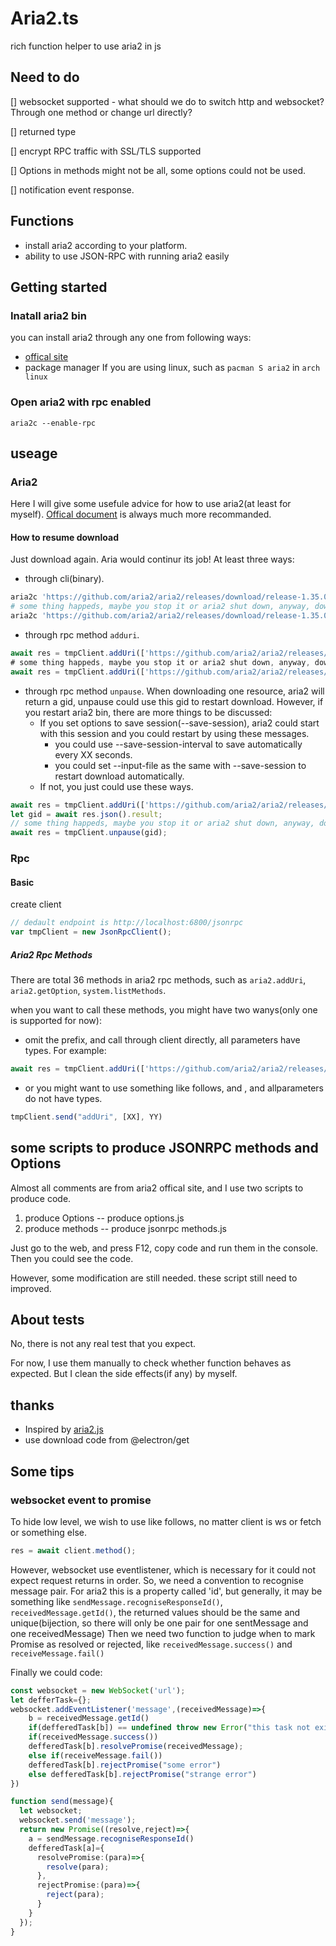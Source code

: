# Aria2.ts
rich function helper to use aria2 in js

## Need to do

[] websocket supported
    - what should we do to switch http and websocket? Through one method or change url directly? 

[] returned type

[] encrypt RPC traffic with SSL/TLS supported

[] Options in methods might not be all, some options could not be used.

[] notification event response.

## Functions
- install aria2 according to your platform.
- ability to use JSON-RPC with running aria2 easily

## Getting started
### Inatall aria2 bin
you can install aria2 through any one from following ways:

- [offical site](https://github.com/aria2/aria2/releases)
- package manager If you are using linux, such as `pacman S aria2` in `arch linux`

### Open aria2 with rpc enabled

``` shell
aria2c --enable-rpc
```

## useage
### Aria2
Here I will give some usefule advice for how to use aria2(at least for myself). [Offical document](https://aria2.github.io/manual/en/html/aria2c.html) is always much more recommanded.

#### How to resume download
Just download again. Aria would continur its job! At least three ways:
- through cli(binary). 

``` bash
aria2c 'https://github.com/aria2/aria2/releases/download/release-1.35.0/aria2-1.35.0-aarch64-linux-android-build1.zip'
# some thing happeds, maybe you stop it or aria2 shut down, anyway, downloading is stopped.
aria2c 'https://github.com/aria2/aria2/releases/download/release-1.35.0/aria2-1.35.0-aarch64-linux-android-build1.zip'
```

- through rpc method `adduri`.

``` typescript
await res = tmpClient.addUri(['https://github.com/aria2/aria2/releases/download/release-1.35.0/aria2-1.35.0-aarch64-linux-android-build1.zip'])
# some thing happeds, maybe you stop it or aria2 shut down, anyway, downloading is stopped.
await res = tmpClient.addUri(['https://github.com/aria2/aria2/releases/download/release-1.35.0/aria2-1.35.0-aarch64-linux-android-build1.zip'])
```

- through rpc method `unpause`. When downloading one resource, aria2 will return a gid, unpause could use this gid to restart download. However, if you restart aria2 bin, there are more things to be discussed:
    - If you set options to save session(--save-session), aria2 could start with this session and you could restart by using these messages.
        - you could use --save-session-interval to save automatically every XX seconds.
        - you could set --input-file as the same with --save-session to restart download automatically.
    - If not, you just could use these ways.

```typescript
await res = tmpClient.addUri(['https://github.com/aria2/aria2/releases/download/release-1.35.0/aria2-1.35.0-aarch64-linux-android-build1.zip'])
let gid = await res.json().result;
// some thing happeds, maybe you stop it or aria2 shut down, anyway, downloading is stopped.
await res = tmpClient.unpause(gid);
```

### Rpc

#### Basic

create client

``` typescript
// dedault endpoint is http://localhost:6800/jsonrpc
var tmpClient = new JsonRpcClient();
```

##### Aria2 Rpc Methods

There are total 36 methods in aria2 rpc methods, such as `aria2.addUri`, `aria2.getOption`, `system.listMethods`. 

when you want to call these methods, you might have two wanys(only one is supported for now):
- omit the prefix, and call through client directly, all parameters have types. For example:

``` typescript
await res = tmpClient.addUri(['https://github.com/aria2/aria2/releases/download/release-1.35.0/aria2-1.35.0-aarch64-linux-android-build1.zip'], { dir: './' }, 2)
```

- or you might want to use something like follows, and , and allparameters do not have types.
``` typescript
tmpClient.send("addUri", [XX], YY)
```

## some scripts to produce JSONRPC methods and Options 
Almost all comments are from aria2 offical site, and I use two scripts to produce code.

1. produce Options -- produce options.js
2. produce methods -- produce jsonrpc methods.js

Just go to the web, and press F12, copy code and run them in the console. Then you could see the code.

However, some modification are still needed.
these script still need to improved.

## About tests
No, there is not any real test that you expect. 

For now, I use them manually to check whether function behaves as expected. But I clean the side effects(if any) by myself.

## thanks
- Inspired by [aria2.js](https://aria2.github.io/)
- use download code from @electron/get


## Some tips
### websocket event to promise
To hide low level, we wish to use like follows, no matter client is ws or fetch or something else.
``` ts
res = await client.method();
```
However, websocket use eventlistener, which is necessary for it could not expect request returns in order.
So, we need a convention to recognise message pair. For aria2 this is a property called 'id', but generally, it may be something like `sendMessage.recogniseResponseId()`, `receivedMessage.getId()`, the returned values should be the same and unique(bijection, so there will only be one pair for one sentMessage and one receivedMessage)
Then we need two function to judge when to mark Promise as resolved or rejected, like `receivedMessage.success()` and `receiveMessage.fail()` 

Finally we could code:
``` ts
const websocket = new WebSocket('url');
let defferTask={};
websocket.addEventListener('message',(receivedMessage)=>{
    b = receivedMessage.getId()
    if(defferedTask[b]) == undefined throw new Error("this task not existed.")
    if(receivedMessage.success())
    defferedTask[b].resolvePromise(receivedMessage);
    else if(receiveMessage.fail())
    defferedTask[b].rejectPromise("some error")
    else defferedTask[b].rejectPromise("strange error")
})

function send(message){
  let websocket;
  websocket.send('message');
  return new Promise((resolve,reject)=>{
    a = sendMessage.recogniseResponseId()
    defferedTask[a]={
      resolvePromise:(para)=>{
        resolve(para);
      },
      rejectPromise:(para)=>{
        reject(para);
      }
    }
  });
}
```